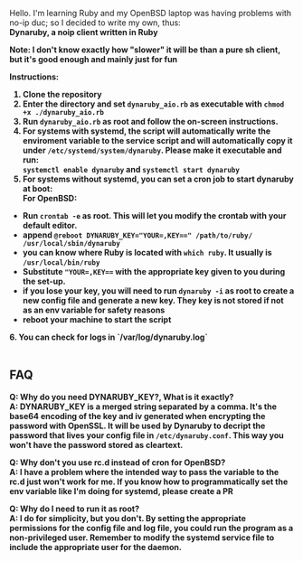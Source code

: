 Hello. I'm learning Ruby and my OpenBSD laptop was having problems with no-ip duc; so I decided to write my own, thus: <br> <strong> Dynaruby, a noip client written in Ruby <strong>

Note: I don't know exactly how "slower" it will be than a pure sh client, but it's good enough and mainly just for fun <br>

Instructions: <br>
1. Clone the repository
2. Enter the directory and set `dynaruby_aio.rb` as executable with `chmod +x ./dynaruby_aio.rb`
3. Run `dynaruby_aio.rb` as root and follow the on-screen instructions.
4. <strong> For systems with systemd, the script will automatically write the enviroment variable to the service script and will automatically copy it under `/etc/systemd/system/dynaruby`. Please make it executable and run: <br>`systemctl enable dynaruby` and `systemctl start dynaruby` <strong>
5. <strong> For systems without systemd, you can set a cron job to start dynaruby at boot: <br>
  For OpenBSD: <br>
  - Run `crontab -e` as root. This will let you modify the crontab with your default editor.<br>
  - append `@reboot DYNARUBY_KEY="YOUR=,KEY==" /path/to/ruby/ /usr/local/sbin/dynaruby`
  - you can know where Ruby is located with `which ruby`. It usually is `/usr/local/bin/ruby`
  - Substitute `"YOUR=,KEY==` with the appropriate key given to you during the set-up. 
  - if you lose your key, you will need to run `dynaruby -i` as root to create a new config file and generate a new key. They key is not stored if not as an env variable for safety reasons
  - reboot your machine to start the script 
  <strong>
  6. You can check for logs in `/var/log/dynaruby.log`<br>
  <br>

## FAQ

**Q: Why do you need DYNARUBY_KEY?, What is it exactly?**<br>
**A:** DYNARUBY_KEY is a merged string separated by a comma. It's the base64 encoding of the key and iv generated when encrypting the password with OpenSSL. It will be used by Dynaruby to decript the password that lives your config file in `/etc/dynaruby.conf`. This way you won't have the password stored as cleartext.

**Q: Why don't you use rc.d instead of cron for OpenBSD?**<br>
**A:** I have a problem where the intended way to pass the variable to the rc.d just won't work for me. If you know how to programmatically set the env variable like I'm doing for systemd, please create a PR

**Q: Why do I need to run it as root?**<br>
**A:** I do for simplicity, but you don't. By setting the appropriate permissions for the config file and log file, you could run the program as a non-privileged user. Remember to modify the systemd service file to include the appropriate user for the daemon.


